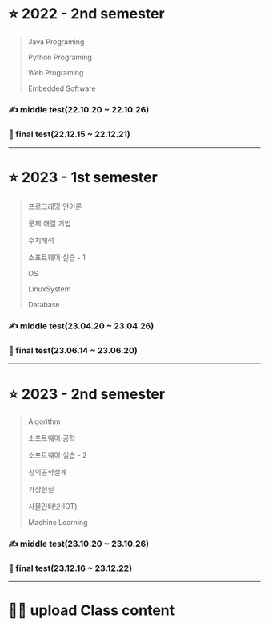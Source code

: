 # ⭐ 2022 - 2nd semester

> Java Programing
> 
> Python Programing
> 
> Web Programing
> 
> Embedded Software

### ✍ middle test(22.10.20 ~ 22.10.26)

### 🙏 final test(22.12.15 ~ 22.12.21)

---
# ⭐ 2023 - 1st semester

> 프로그래밍 언어론
>
> 문제 해결 기법
> 
> 수치해석
> 
> 소프트웨어 실습 - 1
> 
> OS
> 
> LinuxSystem
> 
> Database

### ✍ middle test(23.04.20 ~ 23.04.26)

### 🙏 final test(23.06.14 ~ 23.06.20)

---
# ⭐ 2023 - 2nd semester

> Algorithm
> 
> 소프트웨어 공학
> 
> 소프트웨어 실습 - 2
> 
> 창의공학설계
>
> 가상현실
> 
> 사물인터넷(IOT)
> 
> Machine Learning

### ✍ middle test(23.10.20 ~ 23.10.26)

### 🙏 final test(23.12.16 ~ 23.12.22)

---
# 👨‍💻 upload Class content
